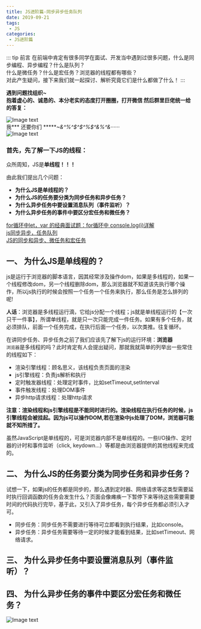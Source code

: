 ```yaml
---
title: JS进阶篇-同步异步任务队列
date: 2019-09-21
tags:
 - JS
categories:
 - JS进阶篇
---
```


::: tip 前言
在前端中肯定有很多同学在面试、开发当中遇到过很多问题，什么是同步编程、异步编程？什么是队列？<br>
什么是微任务？什么是宏任务？浏览器的线程都有哪些？<br>
对此产生疑问，接下来我们就一起探讨、解析究竟它们是什么都做了什么！
:::

**遇到问题找组织~**<br>
**抱着虚心的、诚恳的、本分老实的态度打开圈圈，打开微信 然后群里巨佬统一给的答复：**

![Image text](http://47.101.157.230/lyxblog/img5.jpg)<br>
我*** 还要你们 ******~&^%^$^$^%$^&%^&*······<br>
![Image text](http://47.101.157.230/lyxblog/img4.png)<br>


### **首先，先了解一下JS的线程：**

众所周知，JS是**单线程！！！**

由此我们提出几个问题：

* **为什么JS是单线程的？**
* **为什么JS的任务要分类为同步任务和异步任务？**
* **为什么异步任务中要设置消息队列（事件监听）？**
* **为什么异步任务的事件中要区分宏任务和微任务？**

[for循环中let，var 的经典面试题：for循环中 console.log(i)详解](https://blog.csdn.net/weixin_43816287/article/details/109244107)<br>
[js同步异步，任务队列](https://blog.csdn.net/aihouti2211/article/details/101167019)<br>
[JS的同步和异步、微任务和宏任务](https://blog.csdn.net/titoni_yunruohan/article/details/110187508?utm_medium=distribute.pc_relevant.none-task-blog-BlogCommendFromMachineLearnPai2-1.control&dist_request_id=&depth_1-utm_source=distribute.pc_relevant.none-task-blog-BlogCommendFromMachineLearnPai2-1.control)<br>

## 一、 为什么JS是单线程的？
js是运行于浏览器的脚本语言，因其经常涉及操作dom，如果是多线程的，如果一个线程修改dom，另一个线程删除dom，那么浏览器就不知道该先执行哪个操作，所以js执行的时候会按照一个任务一个任务来执行，那么任务是怎么排列的呢!

**人话**：浏览器是多线程运行滴，它给js分配一个线程；js就是单线程运行的【一次只干一件事】，所谓单线程，就是只一次只能完成一件任务。如果有多个任务，就必须排队，前面一个任务完成，在执行后面一个任务，以次类推。往复循环。

在讲同步任务、异步任务之前了我们应该先了解下js的运行环境：**浏览器**<br>
`浏览器`是多线程的吗？此时肯定有人会提出疑问，那就我就简单的列举出一些常住的线程如下：

* 渲染引擎线程：顾名思义，该线程负责页面的渲染
* js引擎线程：负责js解析和执行
* 定时触发器线程：处理定时事件，比如setTimeout,setInterval
* 事件触发线程：处理DOM事件
* 异步http请求线程：处理http请求

**注意：渲染线程和js引擎线程是不能同时进行的。渲染线程在执行任务的时候，js引擎线程会被挂起。因为js可以操作DOM,若在渲染中js处理了DOM，浏览器可能就不知所措了。**

虽然JavaScript是单线程的，可是浏览器内部不是单线程的。一些I/O操作、定时器的计时和事件监听（click, keydown...）等都是由浏览器提供的其他线程来完成的。

## 二、 为什么JS的任务要分类为同步任务和异步任务？

试想一下，如果js的任务都是同步的，那么遇到定时器、网络请求等这类型需要延时执行回调函数的任务会发生什么？页面会像瘫痪一下暂停下来等待这些需要需要时间的代码执行完毕，基于此，又引入了异步任务，每个异步任务都必须引入才可。

* 同步任务：同步任务不需要进行等待可立即看到执行结果，比如console。
* 异步任务：异步任务需要等待一定的时候才能看到结果，比如setTimeout、网络请求。

## 三、 为什么异步任务中要设置消息队列（事件监听）？

## 四、 为什么异步任务的事件中要区分宏任务和微任务？


![Image text](http://47.101.157.230/lyxblog/img3.jpg)<br>
